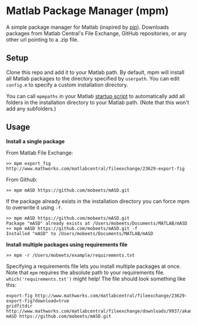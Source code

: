 # Matlab Package Manager (mpm)

A simple package manager for Matlab (inspired by [pip](https://github.com/pypa/pip)). Downloads packages from Matlab Central's File Exchange, GitHub repositories, or any other url pointing to a .zip file.

## Setup

Clone this repo and add it to your Matlab path. By default, mpm will install all Matlab packages to the directory specified by `userpath`. You can edit `config.m` to specify a custom installation directory.

You can call `mpmpaths` in your Matlab [startup script](http://www.mathworks.com/help/matlab/ref/startup.html) to automatically add all folders in the installation directory to your Matlab path. (Note that this won't add any subfolders.)

## Usage

__Install a single package__

From Matlab File Exchange:

```
>> mpm export_fig http://www.mathworks.com/matlabcentral/fileexchange/23629-export-fig
```

From Github:

```
>> mpm mASD https://github.com/mobeets/mASD.git
```

If the package already exists in the installation directory you can force mpm to overwrite it using `-f`.

```
>> mpm mASD https://github.com/mobeets/mASD.git
Package "mASD" already exists at /Users/mobeets/Documents/MATLAB/mASD
>> mpm mASD https://github.com/mobeets/mASD.git -f
Installed "mASD" to /Users/mobeets/Documents/MATLAB/mASD
```

__Install multiple packages using requirements file__

```
>> mpm -r /Users/mobeets/example/requirements.txt
```

Specifying a requirements file lets you install multiple packages at once. Note that `mpm` requires the absolute path to your requirements file. `which('requirements.txt')` might help! The file should look something like this:

    export-fig http://www.mathworks.com/matlabcentral/fileexchange/23629-export-fig?download=true
    gridfitdir http://www.mathworks.com/matlabcentral/fileexchange/downloads/9937/akamai/gridfitdir.zip
    mASD https://github.com/mobeets/mASD.git
